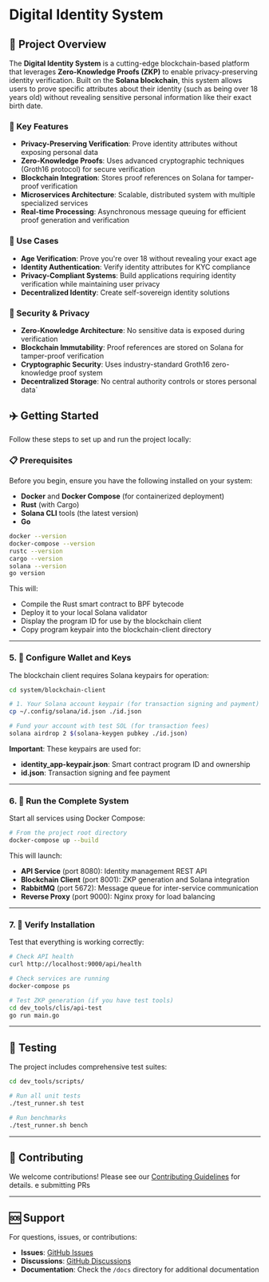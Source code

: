 # Digital Identity System

## 🎯 Project Overview

The **Digital Identity System** is a cutting-edge blockchain-based platform that leverages **Zero-Knowledge Proofs (ZKP)** to enable privacy-preserving identity verification. Built on the **Solana blockchain**, this system allows users to prove specific attributes about their identity (such as being over 18 years old) without revealing sensitive personal information like their exact birth date.

### 🌟 Key Features

- **Privacy-Preserving Verification**: Prove identity attributes without exposing personal data
- **Zero-Knowledge Proofs**: Uses advanced cryptographic techniques (Groth16 protocol) for secure verification
- **Blockchain Integration**: Stores proof references on Solana for tamper-proof verification
- **Microservices Architecture**: Scalable, distributed system with multiple specialized services
- **Real-time Processing**: Asynchronous message queuing for efficient proof generation and verification

### 🎯 Use Cases

- **Age Verification**: Prove you're over 18 without revealing your exact age
- **Identity Authentication**: Verify identity attributes for KYC compliance
- **Privacy-Compliant Systems**: Build applications requiring identity verification while maintaining user privacy
- **Decentralized Identity**: Create self-sovereign identity solutions

### 🔐 Security & Privacy

- **Zero-Knowledge Architecture**: No sensitive data is exposed during verification
- **Blockchain Immutability**: Proof references are stored on Solana for tamper-proof verification
- **Cryptographic Security**: Uses industry-standard Groth16 zero-knowledge proof system
- **Decentralized Storage**: No central authority controls or stores personal data`

## ✈️ Getting Started

Follow these steps to set up and run the project locally:

### 📋 Prerequisites

Before you begin, ensure you have the following installed on your system:

- **Docker** and **Docker Compose** (for containerized deployment)
- **Rust** (with Cargo)
- **Solana CLI** tools (the latest version)
- **Go** 

```sh
docker --version
docker-compose --version
rustc --version
cargo --version
solana --version
go version
```

This will:
- Compile the Rust smart contract to BPF bytecode
- Deploy it to your local Solana validator
- Display the program ID for use by the blockchain client
- Copy program keypair into the blockchain-client directory

---

### 5. 🔑 Configure Wallet and Keys

The blockchain client requires Solana keypairs for operation:

```bash
cd system/blockchain-client

# 1. Your Solana account keypair (for transaction signing and payment)
cp ~/.config/solana/id.json ./id.json

# Fund your account with test SOL (for transaction fees)
solana airdrop 2 $(solana-keygen pubkey ./id.json)
```

**Important**: These keypairs are used for:
- **identity_app-keypair.json**: Smart contract program ID and ownership
- **id.json**: Transaction signing and fee payment

---

### 6. 🐳 Run the Complete System

Start all services using Docker Compose:

```bash
# From the project root directory
docker-compose up --build
```

This will launch:
- **API Service** (port 8080): Identity management REST API
- **Blockchain Client** (port 8001): ZKP generation and Solana integration
- **RabbitMQ** (port 5672): Message queue for inter-service communication
- **Reverse Proxy** (port 9000): Nginx proxy for load balancing

---

### 7. 🧪 Verify Installation

Test that everything is working correctly:

```bash
# Check API health
curl http://localhost:9000/api/health

# Check services are running
docker-compose ps

# Test ZKP generation (if you have test tools)
cd dev_tools/clis/api-test
go run main.go
```
---

## 🧪 Testing

The project includes comprehensive test suites:

```bash
cd dev_tools/scripts/

# Run all unit tests
./test_runner.sh test

# Run benchmarks
./test_runner.sh bench
```
---

## 🤝 Contributing

We welcome contributions! Please see our [Contributing Guidelines](CONTRIBUTING.md) for details.
e submitting PRs

---

## 🆘 Support

For questions, issues, or contributions:

- **Issues**: [GitHub Issues](https://github.com/bsc-digital-identity/digital-identity-system/issues)
- **Discussions**: [GitHub Discussions](https://github.com/bsc-digital-identity/digital-identity-system/discussions)
- **Documentation**: Check the `/docs` directory for additional documentation
